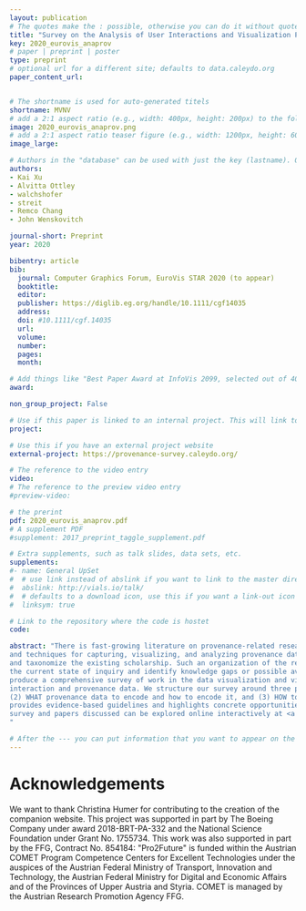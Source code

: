 ```yaml
---
layout: publication
# The quotes make the : possible, otherwise you can do it without quotes
title: "Survey on the Analysis of User Interactions and Visualization Provenance"
key: 2020_eurovis_anaprov
# paper | preprint | poster
type: preprint
# optional url for a different site; defaults to data.caleydo.org
paper_content_url: 


# The shortname is used for auto-generated titels
shortname: MVNV
# add a 2:1 aspect ratio (e.g., width: 400px, height: 200px) to the folder /assets/images/papers/
image: 2020_eurovis_anaprov.png
# add a 2:1 aspect ratio teaser figure (e.g., width: 1200px, height: 600px) to the folder /assets/images/papers/
image_large: 

# Authors in the "database" can be used with just the key (lastname). Others can be written properly.
authors:
- Kai Xu
- Alvitta Ottley
- walchshofer
- streit
- Remco Chang
- John Wenskovitch 

journal-short: Preprint
year: 2020

bibentry: article
bib:
  journal: Computer Graphics Forum, EuroVis STAR 2020 (to appear)
  booktitle: 
  editor: 
  publisher: https://diglib.eg.org/handle/10.1111/cgf14035
  address: 
  doi: #10.1111/cgf.14035
  url: 
  volume: 
  number: 
  pages: 
  month: 

# Add things like "Best Paper Award at InfoVis 2099, selected out of 4000 submissions"
award:

non_group_project: False

# Use if this paper is linked to an internal project. This will link to the project site
project: 

# Use this if you have an external project website
external-project: https://provenance-survey.caleydo.org/

# The reference to the video entry
video: 
# The reference to the preview video entry
#preview-video:

# the prerint
pdf: 2020_eurovis_anaprov.pdf
# A supplement PDF
#supplement: 2017_preprint_taggle_supplement.pdf

# Extra supplements, such as talk slides, data sets, etc.
supplements:
#- name: General UpSet
#  # use link instead of abslink if you want to link to the master directory
#  abslink: http://vials.io/talk/
#  # defaults to a download icon, use this if you want a link-out icon
#  linksym: true

# Link to the repository where the code is hostet
code: 

abstract: "There is fast-growing literature on provenance-related research, covering aspects such as its theoretical framework, use cases,
and techniques for capturing, visualizing, and analyzing provenance data. As a result, there is an increasing need to identify
and taxonomize the existing scholarship. Such an organization of the research landscape will provide a complete picture of
the current state of inquiry and identify knowledge gaps or possible avenues for further investigation. In this STAR, we aim to
produce a comprehensive survey of work in the data visualization and visual analytics field that focus on the analysis of user
interaction and provenance data. We structure our survey around three primary questions: (1) WHY analyze provenance data,
(2) WHAT provenance data to encode and how to encode it, and (3) HOW to analyze provenance data. A concluding discussion
provides evidence-based guidelines and highlights concrete opportunities for future development in this emerging area. The
survey and papers discussed can be explored online interactively at <a href='https://provenance-survey.caleydo.org'>https://provenance-survey.caleydo.org</a>.
"

# After the --- you can put information that you want to appear on the website using markdown formatting or HTML. A good example are acknowledgements, extra references, an erratum, etc.
---
```



# Acknowledgements

We want to thank Christina Humer for contributing to the creation of the companion website. This project was supported in
part by The Boeing Company under award 2018-BRT-PA-332
and the National Science Foundation under Grant No. 1755734.
This work was also supported in part by the FFG, Contract No.
854184: "Pro2Future" is funded within the Austrian COMET Program Competence Centers for Excellent Technologies under the
auspices of the Austrian Federal Ministry of Transport, Innovation
and Technology, the Austrian Federal Ministry for Digital and Economic Affairs and of the Provinces of Upper Austria and Styria.
COMET is managed by the Austrian Research Promotion Agency
FFG.

